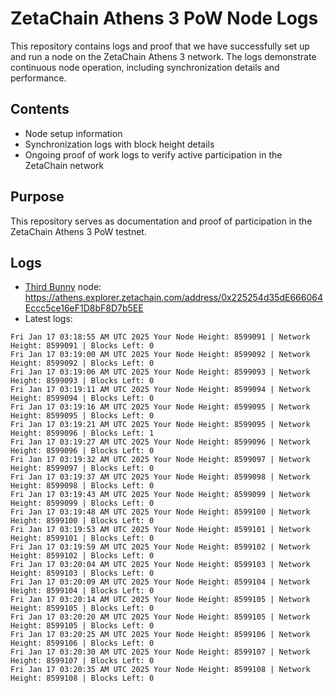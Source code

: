 # ZetaChain Athens 3 PoW Node Logs
This repository contains logs and proof that we have successfully set up and run a node on the ZetaChain Athens 3 network. The logs demonstrate continuous node operation, including synchronization details and performance.

## Contents
- Node setup information
- Synchronization logs with block height details
- Ongoing proof of work logs to verify active participation in the ZetaChain network

## Purpose
This repository serves as documentation and proof of participation in the ZetaChain Athens 3 PoW testnet.

## Logs

- [Third Bunny](https://thirdbunny.xyz/) node: https://athens.explorer.zetachain.com/address/0x225254d35dE666064Eccc5ce16eF1D8bF8D7b5EE
- Latest logs:
```
Fri Jan 17 03:18:55 AM UTC 2025 Your Node Height: 8599091 | Network Height: 8599091 | Blocks Left: 0
Fri Jan 17 03:19:00 AM UTC 2025 Your Node Height: 8599092 | Network Height: 8599092 | Blocks Left: 0
Fri Jan 17 03:19:06 AM UTC 2025 Your Node Height: 8599093 | Network Height: 8599093 | Blocks Left: 0
Fri Jan 17 03:19:11 AM UTC 2025 Your Node Height: 8599094 | Network Height: 8599094 | Blocks Left: 0
Fri Jan 17 03:19:16 AM UTC 2025 Your Node Height: 8599095 | Network Height: 8599095 | Blocks Left: 0
Fri Jan 17 03:19:21 AM UTC 2025 Your Node Height: 8599095 | Network Height: 8599096 | Blocks Left: 1
Fri Jan 17 03:19:27 AM UTC 2025 Your Node Height: 8599096 | Network Height: 8599096 | Blocks Left: 0
Fri Jan 17 03:19:32 AM UTC 2025 Your Node Height: 8599097 | Network Height: 8599097 | Blocks Left: 0
Fri Jan 17 03:19:37 AM UTC 2025 Your Node Height: 8599098 | Network Height: 8599098 | Blocks Left: 0
Fri Jan 17 03:19:43 AM UTC 2025 Your Node Height: 8599099 | Network Height: 8599099 | Blocks Left: 0
Fri Jan 17 03:19:48 AM UTC 2025 Your Node Height: 8599100 | Network Height: 8599100 | Blocks Left: 0
Fri Jan 17 03:19:53 AM UTC 2025 Your Node Height: 8599101 | Network Height: 8599101 | Blocks Left: 0
Fri Jan 17 03:19:59 AM UTC 2025 Your Node Height: 8599102 | Network Height: 8599102 | Blocks Left: 0
Fri Jan 17 03:20:04 AM UTC 2025 Your Node Height: 8599103 | Network Height: 8599103 | Blocks Left: 0
Fri Jan 17 03:20:09 AM UTC 2025 Your Node Height: 8599104 | Network Height: 8599104 | Blocks Left: 0
Fri Jan 17 03:20:14 AM UTC 2025 Your Node Height: 8599105 | Network Height: 8599105 | Blocks Left: 0
Fri Jan 17 03:20:20 AM UTC 2025 Your Node Height: 8599105 | Network Height: 8599105 | Blocks Left: 0
Fri Jan 17 03:20:25 AM UTC 2025 Your Node Height: 8599106 | Network Height: 8599106 | Blocks Left: 0
Fri Jan 17 03:20:30 AM UTC 2025 Your Node Height: 8599107 | Network Height: 8599107 | Blocks Left: 0
Fri Jan 17 03:20:35 AM UTC 2025 Your Node Height: 8599108 | Network Height: 8599108 | Blocks Left: 0
```
